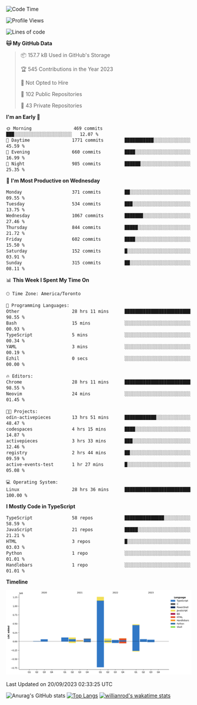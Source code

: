 <!--START_SECTION:waka-->
![Code Time](http://img.shields.io/badge/Code%20Time-615%20hrs%2025%20mins-blue)

![Profile Views](http://img.shields.io/badge/Profile%20Views-0-blue)

![Lines of code](https://img.shields.io/badge/From%20Hello%20World%20I%27ve%20Written-2.5%20million%20lines%20of%20code-blue)

**🐱 My GitHub Data** 

> 📦 157.7 kB Used in GitHub's Storage 
 > 
> 🏆 545 Contributions in the Year 2023
 > 
> 🚫 Not Opted to Hire
 > 
> 📜 102 Public Repositories 
 > 
> 🔑 43 Private Repositories 
 > 
**I'm an Early 🐤** 

```text
🌞 Morning                469 commits         ███░░░░░░░░░░░░░░░░░░░░░░   12.07 % 
🌆 Daytime                1771 commits        ███████████░░░░░░░░░░░░░░   45.59 % 
🌃 Evening                660 commits         ████░░░░░░░░░░░░░░░░░░░░░   16.99 % 
🌙 Night                  985 commits         ██████░░░░░░░░░░░░░░░░░░░   25.35 % 
```
📅 **I'm Most Productive on Wednesday** 

```text
Monday                   371 commits         ██░░░░░░░░░░░░░░░░░░░░░░░   09.55 % 
Tuesday                  534 commits         ███░░░░░░░░░░░░░░░░░░░░░░   13.75 % 
Wednesday                1067 commits        ███████░░░░░░░░░░░░░░░░░░   27.46 % 
Thursday                 844 commits         █████░░░░░░░░░░░░░░░░░░░░   21.72 % 
Friday                   602 commits         ████░░░░░░░░░░░░░░░░░░░░░   15.50 % 
Saturday                 152 commits         █░░░░░░░░░░░░░░░░░░░░░░░░   03.91 % 
Sunday                   315 commits         ██░░░░░░░░░░░░░░░░░░░░░░░   08.11 % 
```


📊 **This Week I Spent My Time On** 

```text
🕑︎ Time Zone: America/Toronto

💬 Programming Languages: 
Other                    28 hrs 11 mins      █████████████████████████   98.55 % 
Bash                     15 mins             ░░░░░░░░░░░░░░░░░░░░░░░░░   00.93 % 
TypeScript               5 mins              ░░░░░░░░░░░░░░░░░░░░░░░░░   00.34 % 
YAML                     3 mins              ░░░░░░░░░░░░░░░░░░░░░░░░░   00.19 % 
Ezhil                    0 secs              ░░░░░░░░░░░░░░░░░░░░░░░░░   00.00 % 

🔥 Editors: 
Chrome                   28 hrs 11 mins      █████████████████████████   98.55 % 
Neovim                   24 mins             ░░░░░░░░░░░░░░░░░░░░░░░░░   01.45 % 

🐱‍💻 Projects: 
odin-activepieces        13 hrs 51 mins      ████████████░░░░░░░░░░░░░   48.47 % 
codespaces               4 hrs 15 mins       ████░░░░░░░░░░░░░░░░░░░░░   14.87 % 
activepieces             3 hrs 33 mins       ███░░░░░░░░░░░░░░░░░░░░░░   12.46 % 
registry                 2 hrs 44 mins       ██░░░░░░░░░░░░░░░░░░░░░░░   09.59 % 
active-events-test       1 hr 27 mins        █░░░░░░░░░░░░░░░░░░░░░░░░   05.08 % 

💻 Operating System: 
Linux                    28 hrs 36 mins      █████████████████████████   100.00 % 
```

**I Mostly Code in TypeScript** 

```text
TypeScript               58 repos            ███████████████░░░░░░░░░░   58.59 % 
JavaScript               21 repos            █████░░░░░░░░░░░░░░░░░░░░   21.21 % 
HTML                     3 repos             █░░░░░░░░░░░░░░░░░░░░░░░░   03.03 % 
Python                   1 repo              ░░░░░░░░░░░░░░░░░░░░░░░░░   01.01 % 
Handlebars               1 repo              ░░░░░░░░░░░░░░░░░░░░░░░░░   01.01 % 
```



**Timeline**

![Lines of Code chart](https://raw.githubusercontent.com/wise-introvert/wise-introvert/master/assets/bar_graph.png)


 Last Updated on 20/09/2023 02:33:25 UTC
<!--END_SECTION:waka-->

![Anurag's GitHub stats](https://github-readme-stats.vercel.app/api?username=wise-introvert&count_private=true&show_icons=true)
[![Top Langs](https://github-readme-stats.vercel.app/api/top-langs/?username=wise-introvert&langs_count=10)](https://github.com/anuraghazra/github-readme-stats)
[![willianrod's wakatime stats](https://github-readme-stats.vercel.app/api/wakatime?username=wiseintrovert)](https://github.com/anuraghazra/github-readme-stats)
